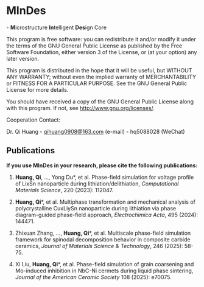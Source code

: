 # MInDes
\- **M**icrostructure **In**telligent **Des**ign Core

This program is free software: you can redistribute it and/or modify it under the terms of the GNU General Public License as published by the Free 
Software Foundation, either version 3 of the License, or (at your option) any later version.

This program is distributed in the hope that it will be useful, but WITHOUT ANY WARRANTY; without even the implied warranty of MERCHANTABILITY or 
FITNESS FOR A PARTICULAR PURPOSE.  See the GNU General Public License for more details.

You should have received a copy of the GNU General Public License along with this program.  If not, see <http://www.gnu.org/licenses/>.

Cooperation Contact:

Dr. Qi Huang  - qihuang0908@163.com (e-mail) - hq5088028 (WeChat)

## Publications
**If you use **MInDes** in your research, please cite the following publications:**
1. **Huang, Qi**, ..., Yong Du*, et al. Phase-field simulation for voltage profile of LixSn nanoparticle during lithiation/delithiation, *Computational Materials Science*, 220 (2023): 112047.

2. **Huang, Qi***, et al. Multiphase transformation and mechanical analysis of polycrystalline CuxLiySn nanoparticle during lithiation via phase diagram-guided phase-field approach, *Electrochimica Acta*, 495 (2024): 144471.

3. Zhixuan Zhang, ..., **Huang, Qi***, et al. Multiscale phase-field simulation framework for spinodal decomposition behavior in composite carbide ceramics, *Journal of Materials Science & Technology*, 246 (2025): 58-75.

4. Xi Liu, **Huang, Qi***, et al. Phase-field simulation of grain coarsening and Mo-induced inhibition in NbC-Ni cermets during liquid phase sintering, *Journal of the American Ceramic Society* 108 (2025): e70075.

